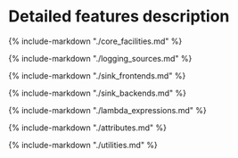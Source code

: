 # Detailed features description

{%
    include-markdown "./core_facilities.md"
%}

{%
    include-markdown "./logging_sources.md"
%}

{%
    include-markdown "./sink_frontends.md"
%}

{%
    include-markdown "./sink_backends.md"
%}

{%
    include-markdown "./lambda_expressions.md"
%}

{%
    include-markdown "./attributes.md"
%}

{%
    include-markdown "./utilities.md"
%}